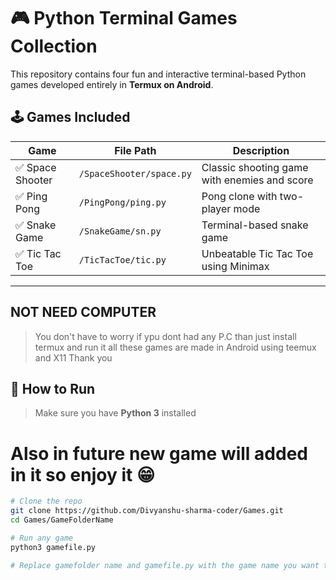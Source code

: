 # 🎮 Python Terminal Games Collection

This repository contains four fun and interactive terminal-based Python games developed entirely in **Termux on Android**.

## 🕹️ Games Included

| Game         | File Path                    | Description                                  |
|--------------|------------------------------|----------------------------------------------|
| ✅ Space Shooter | `/SpaceShooter/space.py`     | Classic shooting game with enemies and score |
| ✅ Ping Pong      | `/PingPong/ping.py`           | Pong clone with two-player mode              |
| ✅ Snake Game     | `/SnakeGame/sn.py`            | Terminal-based snake game                    |
| ✅ Tic Tac Toe    | `/TicTacToe/tic.py`           | Unbeatable Tic Tac Toe using Minimax         |

---
## NOT NEED COMPUTER
> You don't have to worry if ypu dont had any P.C than just install termux and run it all these games are made in Android using teemux and X11 Thank you

## 🚀 How to Run

> Make sure you have **Python 3** installed


# Also in future new game will added in it so enjoy it 😁 
```bash
# Clone the repo
git clone https://github.com/Divyanshu-sharma-coder/Games.git
cd Games/GameFolderName

# Run any game
python3 gamefile.py

# Replace gamefolder name and gamefile.py with the game name you want to play


